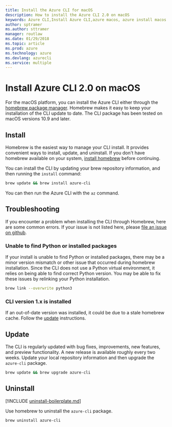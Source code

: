 ```yaml
---
title: Install the Azure CLI for macOS
description: How to install the Azure CLI 2.0 on macOS
keywords: Azure CLI,Install Azure CLI,azure macos, azure install macos
author: sptramer
ms.author: sttramer
manager: routlaw
ms.date: 01/29/2018
ms.topic: article
ms.prod: azure
ms.technology: azure
ms.devlang: azurecli
ms.service: multiple
---
```


# Install Azure CLI 2.0 on macOS

For the macOS platform, you can install the Azure CLI either through the [homebrew package manager](http://brew.sh). Homebrew makes it easy to keep your
installation of the CLI update to date. The CLI package has been tested on macOS versions 10.9 and later.

## Install

Homebrew is the easiest way to manage your CLI install. It provides convenient ways to install, update, and uninstall.
If you don't have homebrew available on your system, [install homebrew](https://docs.brew.sh/Installation.html) before continuing.

You can install the CLI by updating your brew repository information, and then running the `install` command:

```bash
brew update && brew install azure-cli
```

You can then run the Azure CLI with the `az` command.

## Troubleshooting

If you encounter a problem when installing the CLI through Homebrew, here are some common errors. If your issue is not listed here, please [file an issue on github](https://github.com/Azure/azure-cli/issues).

### Unable to find Python or installed packages

If your install is unable to find Python or installed packages, there may be a minor version mismatch or other issue that occurred during
homebrew installation. Since the CLI does not use a Python virtual environment, it relies on being able to find correct Python version. You may be able to fix these issues by relinking your Python installation.

```bash
brew link --overwrite python3
```

### CLI version 1.x is installed

If an out-of-date version was installed, it could be due to a stale homebrew cache. Follow the [update](#Update) instructions.

## Update

The CLI is regularly updated with bug fixes, improvements, new features, and preview functionality. A new release is available roughly every
two weeks. Update your local repository information and then upgrade the `azure-cli` package.

```bash
brew update && brew upgrade azure-cli
```

## Uninstall

[!INCLUDE [uninstall-boilerplate.md](includes/uninstall-boilerplate.md)]

Use homebrew to uninstall the `azure-cli` package.

```bash
brew uninstall azure-cli
```
